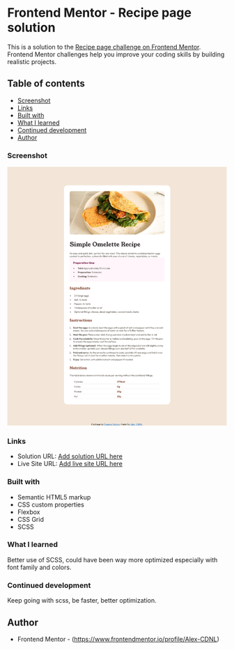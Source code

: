 # Frontend Mentor - Recipe page solution

This is a solution to the [Recipe page challenge on Frontend Mentor](https://www.frontendmentor.io/challenges/recipe-page-KiTsR8QQKm). Frontend Mentor challenges help you improve your coding skills by building realistic projects. 

## Table of contents

  - [Screenshot](#screenshot)
  - [Links](#links)
  - [Built with](#built-with)
  - [What I learned](#what-i-learned)
  - [Continued development](#continued-development)
- [Author](#author)



### Screenshot

![](./assets/images/screenshot.png)


### Links

- Solution URL: [Add solution URL here](https://www.frontendmentor.io/solutions/recipe-page-rVdCbVJg75)
- Live Site URL: [Add live site URL here](https://frontend-mentor-recipe-page-alexcdnl.netlify.app/)


### Built with

- Semantic HTML5 markup
- CSS custom properties
- Flexbox
- CSS Grid
- SCSS


### What I learned

Better use of SCSS, could have been way more optimized especially with font family and colors.


### Continued development

Keep going with scss, be faster, better optimization. 


## Author

- Frontend Mentor - (https://www.frontendmentor.io/profile/Alex-CDNL)

